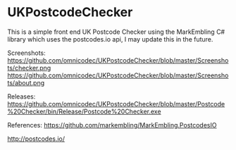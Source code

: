 # UKPostcodeChecker

This is a simple front end UK Postcode Checker using the MarkEmbling C# library which uses the postcodes.io api, I may update this in the future.

Screenshots:
https://github.com/omnicodec/UKPostcodeChecker/blob/master/Screenshots/checker.png
https://github.com/omnicodec/UKPostcodeChecker/blob/master/Screenshots/about.png

Releases:
https://github.com/omnicodec/UKPostcodeChecker/blob/master/Postcode%20Checker/bin/Release/Postcode%20Checker.exe

References:
https://github.com/markembling/MarkEmbling.PostcodesIO

http://postcodes.io/
